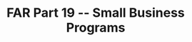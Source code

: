 ---
highlight: "false" 
title: "FAR Part 19 -- Small Business Programs"
description: "This part implements the acquisition-related sections of the Small Business Act ( 10 U.S.C. 3063-3064 and 3203), applicable sections of the Armed Services Procurement Act ( 10 U.S.C. 2302, et seq.), 41 U.S.C. 3104, and Executive Order 12138, May 18, 1979."
url-link: "https://www.acquisition.gov/far/part-19"
type: "HTML"
gov-only: "false"
is-external: "true"
publication-date: "June 01, 2023"
reading-time: "15"
resource-type: "Guidance"
filter: "p-filter"
audience: "contracts-acquisitions"
branded-offerings: "acquisition-policy-it-category"
---